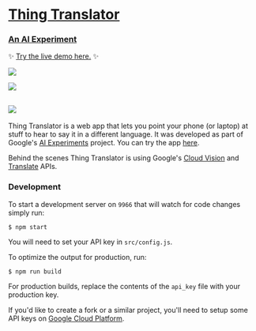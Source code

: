 # [Thing Translator](https://thing-translator.appspot.com/)

### [An AI Experiment](https://aiexperiments.withgoogle.com/)

✨ [Try the live demo here.](https://thing-translator.appspot.com/) ✨

![](https://oxism.com/thing-translator/thing-translator.gif)

![](https://oxism.com/thing-translator/img/1.jpg)

## ![](https://oxism.com/thing-translator/img/2.jpg)

Thing Translator is a web app that lets you point your phone (or laptop) at
stuff to hear to say it in a different language. It was developed as part of
Google's [AI Experiments](https://aiexperiments.withgoogle.com/) project. You
can try the app [here](https://thing-translator.appspot.com/).

Behind the scenes Thing Translator is using Google's
[Cloud Vision](https://cloud.google.com/vision/) and
[Translate](https://cloud.google.com/translate/) APIs.

### Development

To start a development server on `9966` that will watch for code changes simply run:

```
$ npm start
```

You will need to set your API key in `src/config.js`.

To optimize the output for production, run:

```
$ npm run build
```

For production builds, replace the contents of the `api_key` file with your
production key.

If you'd like to create a fork or a similar project, you'll need to setup some
API keys on [Google Cloud Platform](https://cloud.google.com/).
